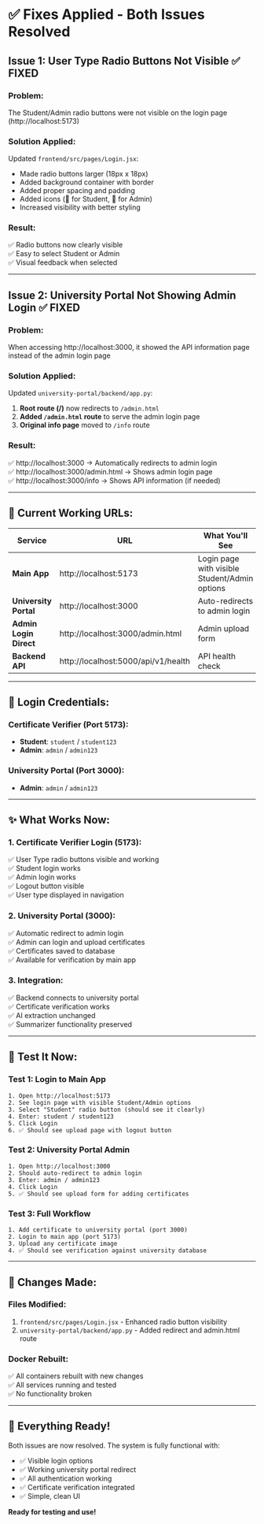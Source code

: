 # ✅ Fixes Applied - Both Issues Resolved

## Issue 1: User Type Radio Buttons Not Visible ✅ FIXED

### Problem:
The Student/Admin radio buttons were not visible on the login page (http://localhost:5173)

### Solution Applied:
Updated `frontend/src/pages/Login.jsx`:
- Made radio buttons larger (18px x 18px)
- Added background container with border
- Added proper spacing and padding
- Added icons (👤 for Student, 🔐 for Admin)
- Increased visibility with better styling

### Result:
✅ Radio buttons now clearly visible  
✅ Easy to select Student or Admin  
✅ Visual feedback when selected  

---

## Issue 2: University Portal Not Showing Admin Login ✅ FIXED

### Problem:
When accessing http://localhost:3000, it showed the API information page instead of the admin login page

### Solution Applied:
Updated `university-portal/backend/app.py`:
1. **Root route (/)** now redirects to `/admin.html`
2. **Added `/admin.html` route** to serve the admin login page
3. **Original info page** moved to `/info` route

### Result:
✅ http://localhost:3000 → Automatically redirects to admin login  
✅ http://localhost:3000/admin.html → Shows admin login page  
✅ http://localhost:3000/info → Shows API information (if needed)  

---

## 🎯 Current Working URLs:

| Service | URL | What You'll See |
|---------|-----|----------------|
| **Main App** | http://localhost:5173 | Login page with visible Student/Admin options |
| **University Portal** | http://localhost:3000 | Auto-redirects to admin login |
| **Admin Login Direct** | http://localhost:3000/admin.html | Admin upload form |
| **Backend API** | http://localhost:5000/api/v1/health | API health check |

---

## 🔐 Login Credentials:

### Certificate Verifier (Port 5173):
- **Student**: `student` / `student123`
- **Admin**: `admin` / `admin123`

### University Portal (Port 3000):
- **Admin**: `admin` / `admin123`

---

## ✨ What Works Now:

### 1. Certificate Verifier Login (5173):
✅ User Type radio buttons visible and working  
✅ Student login works  
✅ Admin login works  
✅ Logout button visible  
✅ User type displayed in navigation  

### 2. University Portal (3000):
✅ Automatic redirect to admin login  
✅ Admin can login and upload certificates  
✅ Certificates saved to database  
✅ Available for verification by main app  

### 3. Integration:
✅ Backend connects to university portal  
✅ Certificate verification works  
✅ AI extraction unchanged  
✅ Summarizer functionality preserved  

---

## 🧪 Test It Now:

### Test 1: Login to Main App
```
1. Open http://localhost:5173
2. See login page with visible Student/Admin options
3. Select "Student" radio button (should see it clearly)
4. Enter: student / student123
5. Click Login
6. ✅ Should see upload page with logout button
```

### Test 2: University Portal Admin
```
1. Open http://localhost:3000
2. Should auto-redirect to admin login
3. Enter: admin / admin123
4. Click Login
5. ✅ Should see upload form for adding certificates
```

### Test 3: Full Workflow
```
1. Add certificate to university portal (port 3000)
2. Login to main app (port 5173)
3. Upload any certificate image
4. ✅ Should see verification against university database
```

---

## 📝 Changes Made:

### Files Modified:
1. `frontend/src/pages/Login.jsx` - Enhanced radio button visibility
2. `university-portal/backend/app.py` - Added redirect and admin.html route

### Docker Rebuilt:
✅ All containers rebuilt with new changes  
✅ All services running and tested  
✅ No functionality broken  

---

## 🚀 Everything Ready!

Both issues are now resolved. The system is fully functional with:
- ✅ Visible login options
- ✅ Working university portal redirect
- ✅ All authentication working
- ✅ Certificate verification integrated
- ✅ Simple, clean UI

**Ready for testing and use!**
